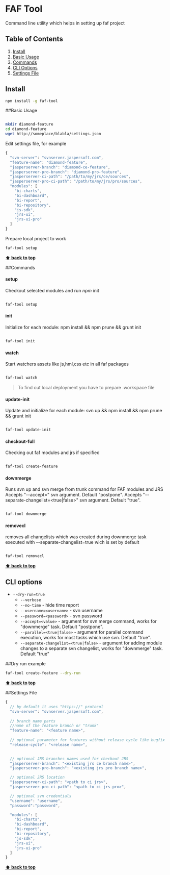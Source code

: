 # FAF Tool

Command line utility which helps in setting up faf project

## Table of Contents

  1. [Install](#install)
  1. [Basic Usage](#basic-usage)
  1. [Commands](#commands)
  1. [CLI Options](#cli-options)
  1. [Settings File](#settings-file)

## Install

```bash
npm install -g faf-tool

```

##Basic Usage


```bash

mkdir diamond-feature
cd diamond-feature
wget http://someplace/blabla/settings.json

```

Edit settings file, for example

```javascript
{
  "svn-server": "svnserver.jaspersoft.com",
  "feature-name": "diamond-feature",
  "jasperserver-branch": "diamond-ce-feature",
  "jasperserver-pro-branch": "diamond-pro-feature",
  "jasperserver-ci-path": "/path/to/my/jrs/ce/sources",
  "jasperserver-pro-ci-path": "/path/to/my/jrs/pro/sources",
  "modules": [
    "bi-charts",
    "bi-dashboard",
    "bi-report",
    "bi-repository",
    "js-sdk",
    "jrs-ui",
    "jrs-ui-pro"
  ]
}
```

Prepare local project to work

```bash
faf-tool setup

```

**[⬆ back to top](#table-of-contents)**

##Commands

#### setup

Checkout selected modules and run *npm* init

```bash

faf-tool setup

```

#### init

Initialize for each module: npm install && npm prune && grunt init

```bash

faf-tool init

```

#### watch

Start watchers assets like js,hml,css etc in all faf packages

```bash

faf-tool watch

```
> To find out local deployment you have to prepare .workspace file

#### update-init

Update and initialize for each module: svn up && npm install && npm prune && grunt init

```bash

faf-tool update-init


```

#### checkout-full

Checking out faf modules and jrs if specified

```bash

faf-tool create-feature

```


#### downmerge
Runs svn up and svn merge from trunk command for FAF modules and JRS
Accepts "--accept=<value>" svn argument. Default "postpone".
Accepts "--separate-changelist=<true|false>" svn argument. Default "true".

```bash

faf-tool downmerge

```


#### removecl
removes all changelists which was created during downmerge task
executed with --separate-changelist=true wich is set by default

```bash

faf-tool removecl


```

**[⬆ back to top](#table-of-contents)**

## CLI options

 - `--dry-run=true`
    - `--verbose`
    - `--no-time` - hide time report
    - `--username=<username>` - svn username
    - `--password=<password>` - svn password
    - `--accept=<value>` - argument for svn merge command, works for "downmerge" task. Default "postpone".
    - `--parallel=<true|false>` - argument for parallel command execution, works for most tasks which use svn. Default "true".
    - `--separate-changelist=<true|false>` - argument for adding module changes to a separate svn changelist, works for "downmerge" task. Default "true"

##Dry run example

```bash
faf-tool create-feature --dry-run

```

**[⬆ back to top](#table-of-contents)**

##Settings File

```javascript
{
  // by default it uses "https://" protocol
  "svn-server": "svnserver.jaspersoft.com",
  
  // branch name parts
  //name of the feature branch or "trunk"
  "feature-name": "<feature name>", 
  
  // optional parameter for features without release cycle like bugfix
  "release-cycle": "<release name>", 
  

  // optional JRS branches names used for checkout JRS
  "jasperserver-branch": "<existing jrs ce branch name>",
  "jasperserver-pro-branch": "<existing jrs pro branch name>",

  // optional JRS location 
  "jasperserver-ci-path": "<path to ci jrs>",
  "jasperserver-pro-ci-path": "<path to ci jrs-pro>",

  // optional svn credentials
  "username": "username",
  "password":"password",

  "modules": [
    "bi-charts",
    "bi-dashboard",
    "bi-report",
    "bi-repository",
    "js-sdk",
    "jrs-ui",
    "jrs-ui-pro"
  ]
}
```

**[⬆ back to top](#table-of-contents)**
